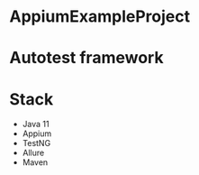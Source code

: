 # AppiumExampleProject

# Autotest framework

# Stack
- Java 11
- Appium 
- TestNG
- Allure
- Maven
